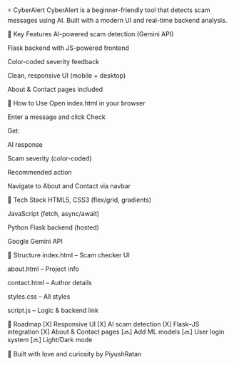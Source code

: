 ⚡ CyberAlert
CyberAlert is a beginner-friendly tool that detects scam messages using AI. Built with a modern UI and real-time backend analysis.

🔐 Key Features
AI-powered scam detection (Gemini API)

Flask backend with JS-powered frontend

Color-coded severity feedback

Clean, responsive UI (mobile + desktop)

About & Contact pages included

🚀 How to Use
Open index.html in your browser

Enter a message and click Check

Get:

AI response

Scam severity (color-coded)

Recommended action

Navigate to About and Contact via navbar

🧰 Tech Stack
HTML5, CSS3 (flex/grid, gradients)

JavaScript (fetch, async/await)

Python Flask backend (hosted)

Google Gemini API

📁 Structure
index.html – Scam checker UI

about.html – Project info

contact.html – Author details

styles.css – All styles

script.js – Logic & backend link

📌 Roadmap
[X] Responsive UI
[X] AI scam detection
[X] Flask–JS integration
[X] About & Contact pages
[🔜] Add ML models
[🔜] User login system
[🔜] Light/Dark mode

🚧 Built with love and curiosity by PiyushRatan